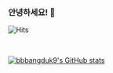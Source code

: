### 안녕하세요! 👋

<!--
**bbbangduk9/bbbangduk9** is a ✨ _special_ ✨ repository because its `README.md` (this file) appears on your GitHub profile.

Here are some ideas to get you started:

- 🔭 I’m currently working on ...
- 🌱 I’m currently learning ...
- 👯 I’m looking to collaborate on ...
- 🤔 I’m looking for help with ...
- 💬 Ask me about ...
- 📫 How to reach me: ...
- 😄 Pronouns: ...
- ⚡ Fun fact: ...
-->

![Hits](https://hits.seeyoufarm.com/api/count/incr/badge.svg?url=https%3A%2F%2Fgithub.com%2Fbi-sz&count_bg=%23FFB6F3&title_bg=%23555555&icon=&icon_color=%23E7E7E7&title=GITHUB&edge_flat=false)

<br>

[![bbbangduk9's GitHub stats](https://github-readme-stats.vercel.app/api?username=bbangduk9&include_all_commits=true&theme=merko&hide_border=true&count_private=true)](https://github.com/bbbangduk9/github-readme-stats)
